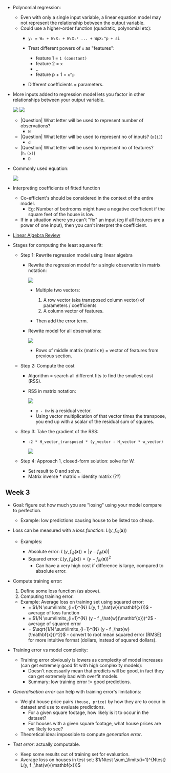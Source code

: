* Polynomial regression:
  * Even with only a single input variable, a linear equation model may not represent the relationship between the output variable.
  * Could use a higher-order function (quadratic, polynomial etc):
    * ``yᵢ = W₀ + W₁Xᵢ + W₂Xᵢ² ... + WpXᵢ^p + εi``

    * Treat different powers of ``x`` as "features":

      * feature 1 = ``1 (constant)``
      * feature 2 = ``x``
      * ..
      * feature p + 1 = ``x^p``

    * Different coefficients = parameters.

* More inputs added to regression model lets you factor in other relationships between your output variable.

  <img src="./images/general-notation.png"></img>
  <img src="./images/more-notation.png"></img>

  * |Question| What letter will be used to represent number of observations?
    * ``N``
  * |Question| What letter will be used to represent no of inputs? (``x[i]``)
    * ``d``
  * |Question| What letter will be used to represent no of features? (``hⱼ(x)``)
     * ``D``

* Commonly used equation:

  <img src="./images/commonly-used-equation.png"></img>

* Interpreting coefficients of fitted function
  * Co-efficient's should be considered in the context of the entire model.
    * Eg: Number of bedrooms might have a negative coefficient if the square feet of the house is low.
  * If in a situation where you can't "fix" an input (eg if all features are a power of one input), then you can't interpret the coefficient.

* [Linear Algebra Review](Linear%20Algebra%20Refresher.md)

* Stages for computing the least squares fit:

  * Step 1: Rewrite regression model using linear algebra

    * Rewrite the regression model for a single observation in matrix notation:

      <img src="./images/rewrite-matrix-notation.png"></img>
    
      * Multiple two vectors:

        1. A row vector (aka transposed column vector) of parameters / coefficients
        2. A column vector of features.

      * Then add the error term.

    * Rewrite model for all observations:

      <img src="./images/matrix-notation-all-observations.png"></img>

        * Rows of middle matrix (matrix ``H``) = vector of features from previous section.

  * Step 2: Compute the cost

    * Algorithm = search all different fits to find the smallest cost (RSS). 
    * RSS in matrix notation:
      
      <img src="./images/rss-matrix-notation.png"></img>
      
      * ``y - Hw`` is a residual vector.
      * Using vector multiplication of that vector times the transpose, you end up with a scalar of the residual sum of squares.

  * Step 3: Take the gradient of the RSS:

    * ``-2 * H_vector_transposed * (y_vector - H_vector * w_vector)``

      <img src="./images/gradient-of-RSS-notes.png"></img>

  * Step 4: Approach 1, closed-form solution: solve for W.

    * Set result to 0 and solve.
    * Matrix inverse * matrix = identity matrix (??)

## Week 3

* Goal: figure out how much you are "losing" using your model compare to perfection.

  * Example: low predictions causing house to be listed too cheap.

* Loss can be measured with a *loss function*: $L(y, f _\hat{w}(\mathbf{x}))$

  * Examples:

     * Absolute error:  $L(y, f _\hat{w}(\mathbf{x})) = |y - f _\hat{w}(\mathbf{x})|$
     * Squared error: $L(y, f _\hat{w}(\mathbf{x})) = (y - f _\hat{w}(\mathbf{x}))^2$
       * Can have a very high cost if difference is large, compared to absolute error.

* Compute training error:

  1. Define some loss function (as above).
  2. Computing training error.
    * Example: Average loss on training set using squared error: 
        * = $1/N \sum\limits_{i=1}^{N} L(y, f _\hat{w}(\mathbf{x}))$ - average of loss function
        * = $1/N \sum\limits_{i=1}^{N} (y - f _\hat{w}(\mathbf{x}))^2$ - average of squared error
        * = $\sqrt{1/N \sum\limits_{i=1}^{N} (y - f _\hat{w}(\mathbf{x}))^2}$ - convert to root mean squared error (RMSE) for more intuitive format (dollars, instead of squared dollars).

* Training error vs model complexity:

  * Training error obviously is lowers as complexity of model increases (can get extremely good fit with high complexity models):
    * Doesn't necessarily mean that predicts will be good, in fact they can get extremely bad with overfit models.
     * Summary:  low training error != good predictions.

* *Generalisation error* can help with training error's limitations:
  * Weight house price pairs ``(house, price)`` by how they are to occur in dataset and use to evaluate predictions.
    *  For a given square footage, how likely is it to occur in the dataset?
    * For houses with a given square footage, what house prices are we likely to see? 
  * Theoretical idea: impossible to compute *generation error*.

* *Test error*: actually computable.
  * Keep some results out of training set for evaluation.
  * Average loss on houses in test set: $1/Ntest \sum_\limits{i=1}^{Ntest} L(y, f _\hat{w}(\mathbf{x}))$

